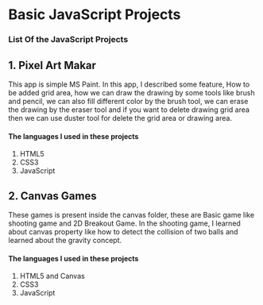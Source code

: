 # Basic JavaScript Projects 
### List Of the JavaScript Projects
## 1. Pixel Art Makar
This app is simple MS Paint.
In this app, I described some feature, How to be added grid area, how we can draw the drawing by some tools like brush and pencil, we can also fill different color by the brush tool, we can erase the drawing by the eraser tool and if you want to delete drawing grid area then we can use duster tool for delete the grid area or drawing area.

#### The languages I used in these projects
1. HTML5 
2. CSS3
3. JavaScript

## 2. Canvas Games
These games is present inside the canvas folder, these are Basic game like shooting game and 2D Breakout Game. In the shooting game, I learned about canvas property like how to detect the collision of two balls and learned about the gravity concept. 

####  The languages I used in these projects
1. HTML5 and Canvas
2. CSS3 
3. JavaScript

